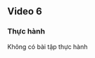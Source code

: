 ## Video 6

<!-- ### Hướng dẫn -->

<!-- Trong video này, Bạn sẽ học Excel sử dụng: -->
<!-- - Kiểm tra hợp lệ dữ liệu dạng chọn combox (combox data validation excel) -->
<!-- - Kiểm tra hợp lệ dữ liệu tùy chỉnh (custom data validation excel) -->
<!-- - HIện thông báo khi nhập dữ liệu vào ô kiểm tra dữ liệu (Input message data validation excel) -->
<!-- - Hiện thông báo sau khi nhập vào ô kiểm tra dữ liệu (Output message data validation excel) -->
<!-- - Sử dụng hàm indirect để làm combox tùy chỉnh (indirect excel) -->
<!-- - Data Validation trong Excel -->
<!-- - data validation -->
<!-- - chuc nang data valdiation trong excel -->
<!-- - tạo drop down list -->
<!-- - hướng dẫn sử dụng data validation -->
<!-- - cach su dung data validation -->
<!-- - data validation có chức năng gì -->
<!-- - data validation dùng thế nào -->
### Thực hành
<!-- Tự học thêm các chức năng -->
<!-- Bạn vào chức năng Find&Select và thử các tính năng của nó để dùng cho công việc của mình						 -->

Không có bài tập thực hành

